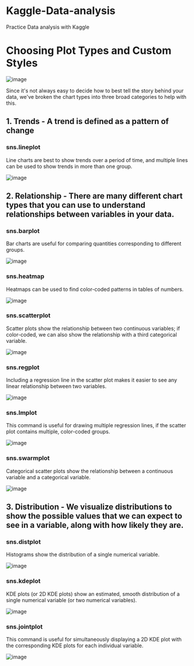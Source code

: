 # Kaggle-Data-analysis
Practice Data analysis with Kaggle


# Choosing Plot Types and Custom Styles

![image](https://user-images.githubusercontent.com/68217111/162891220-b30dddd2-4f2e-445e-b870-03b75b3c6cd9.png)

Since it's not always easy to decide how to best tell the story behind your data, we've broken the chart types into three broad categories to help with this.


## 1. Trends - A trend is defined as a pattern of change

### sns.lineplot


Line charts are best to show trends over a period of time, and multiple lines can be used to show trends in more than one group.

![image](https://user-images.githubusercontent.com/68217111/162891787-e9443cd4-0047-4f4c-84c0-3db0465a7096.png)
  

## 2. Relationship - There are many different chart types that you can use to understand relationships between variables in your data.

### sns.barplot


Bar charts are useful for comparing quantities corresponding to different groups.

![image](https://user-images.githubusercontent.com/68217111/162891841-2f14354b-9980-42ef-95dc-609d67747f87.png)


### sns.heatmap


Heatmaps can be used to find color-coded patterns in tables of numbers.

![image](https://user-images.githubusercontent.com/68217111/162891863-527eb3d2-5593-48cb-8a68-e18df40aff11.png)


### sns.scatterplot


Scatter plots show the relationship between two continuous variables; if color-coded, we can also show the relationship with a third categorical variable.

![image](https://user-images.githubusercontent.com/68217111/162892045-c4f77bcc-147a-41b7-9509-2cbc3d29a963.png)


### sns.regplot


Including a regression line in the scatter plot makes it easier to see any linear relationship between two variables.

![image](https://user-images.githubusercontent.com/68217111/162892419-067a439f-801d-4a60-ae5b-9321053f3404.png)



### sns.lmplot


This command is useful for drawing multiple regression lines, if the scatter plot contains multiple, color-coded groups.

![image](https://user-images.githubusercontent.com/68217111/162892340-0280b8e4-1af8-4d17-afca-f672a08ad211.png)


### sns.swarmplot



Categorical scatter plots show the relationship between a continuous variable and a categorical variable.

![image](https://user-images.githubusercontent.com/68217111/162892459-a73c51a7-c234-423a-9ace-4a1ed5db1980.png)


## 3. Distribution - We visualize distributions to show the possible values that we can expect to see in a variable, along with how likely they are.


### sns.distplot


Histograms show the distribution of a single numerical variable.


![image](https://user-images.githubusercontent.com/68217111/162892959-0b049c41-ef38-4d34-838e-a3f001f2945b.png)


### sns.kdeplot


KDE plots (or 2D KDE plots) show an estimated, smooth distribution of a single numerical variable (or two numerical variables).


![image](https://user-images.githubusercontent.com/68217111/162893072-d968ff2d-2d9f-49e0-8a1c-cbc71365d989.png)


### sns.jointplot
This command is useful for simultaneously displaying a 2D KDE plot with the corresponding KDE plots for each individual variable.


![image](https://user-images.githubusercontent.com/68217111/162893150-ecdf4e16-862d-4397-8c93-a2f75e499179.png)


